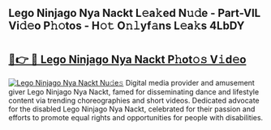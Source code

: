 ## Lego Ninjago Nya Nackt L𝚎a𝚔ed N𝚞𝚍e - Part-VIL Vi𝚍𝚎o P𝚑𝚘tos - H𝚘𝚝 O𝚗𝚕yf𝚊ns L𝚎a𝚔s 4LbDY

# <h2><a href="http://kf3d2ua.oniu.top/?m=Lego+Ninjago+Nya+Nackt">🔗👉 🔴 Lego Ninjago Nya Nackt P𝚑ot𝚘𝚜 V𝚒d𝚎o</a></h2>

[![Lego Ninjago Nya Nackt Nu𝚍e𝚜](https://i.imgur.com/0qMVB7G.gif)](http://kf3d2ua.oniu.top/?m=Lego+Ninjago+Nya+Nackt)
Digital media provider and amusement giver Lego Ninjago Nya Nackt, famed for disseminating dance and lifestyle content via trending choreographies and short videos. Dedicated advocate for the disabled Lego Ninjago Nya Nackt, celebrated for their passion and efforts to promote equal rights and opportunities for people with disabilities.  

